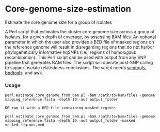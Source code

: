 # Core-genome-size-estimation
Estimate the core genome size for a group of isolates 

A Perl script that estimates the cluster core genome size across a group of isolates, for a given depth of coverage, by assessing BAM files. An optional parameter in which the user also provides a BED file of masked regions on the reference genome will result in disregarding regions that do not harbor phylogenetically informative hqSNPs (i.e., regions of homologous recombination). This Perl script can be used with output from any SNP pipeline that generates BAM files. The script will operate post-SNP calling to support isolate relatedness conclusions. The script needs [samtools](https://github.com/samtools/), [bedtools](http://bedtools.readthedocs.io/en/latest/), and awk.

### Usage
    perl estimate_core_genome_from_bam.pl -bam /path/to/bam/files -genome mapping_reference.fasta -depth 10 -out output_folder
    
    OR run it with a BED file containing masked regions 
    
    perl estimate_core_genome_from_bam.pl -bam /path/to/bam/files -genome mapping_reference.fasta -depth 10 -out output_folder -masked masked_regions.bed 

